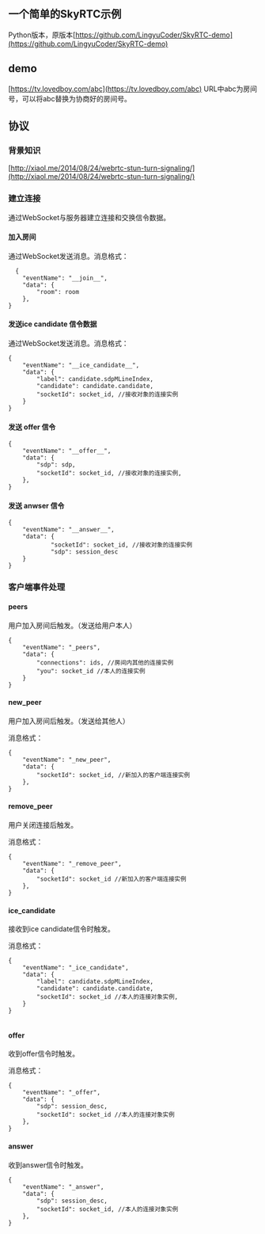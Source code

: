 ## 一个简单的SkyRTC示例

Python版本，原版本[https://github.com/LingyuCoder/SkyRTC-demo](https://github.com/LingyuCoder/SkyRTC-demo)

## demo

[https://tv.lovedboy.com/abc](https://tv.lovedboy.com/abc) URL中abc为房间号，可以将abc替换为协商好的房间号。



## 协议


### 背景知识

[http://xiaol.me/2014/08/24/webrtc-stun-turn-signaling/](http://xiaol.me/2014/08/24/webrtc-stun-turn-signaling/)

### 建立连接

通过WebSocket与服务器建立连接和交换信令数据。

#### 加入房间

通过WebSocket发送消息。消息格式：

```
  {
    "eventName": "__join__",
    "data": {
        "room": room
    },
}
```

#### 发送ice candidate 信令数据

通过WebSocket发送消息。消息格式：

```
{
    "eventName": "__ice_candidate__",
    "data": {
        "label": candidate.sdpMLineIndex,
        "candidate": candidate.candidate,
        "socketId": socket_id, //接收对象的连接实例
    }
}
```
#### 发送 offer 信令

```
{
    "eventName": "__offer__",
    "data": {
        "sdp": sdp,
        "socketId": socket_id, //接收对象的连接实例,
    },
}
```

#### 发送 anwser 信令

```
{
    "eventName": "__answer__",
    "data": {
            "socketId": socket_id, //接收对象的连接实例
            "sdp": session_desc
    }
}
```


### 客户端事件处理

#### peers

用户加入房间后触发。（发送给用户本人）

```
{
    "eventName": "_peers",
    "data": {
        "connections": ids, //房间内其他的连接实例 
        "you": socket_id //本人的连接实例
    }
}
```


#### new_peer

用户加入房间后触发。（发送给其他人）

消息格式：

```
{
    "eventName": "_new_peer",
    "data": {
        "socketId": socket_id, //新加入的客户端连接实例
    },
}
```

#### remove_peer

用户关闭连接后触发。

消息格式：

```
{
    "eventName": "_remove_peer",
    "data": {
        "socketId": socket_id //新加入的客户端连接实例
    },
}
```

#### ice_candidate

接收到ice candidate信令时触发。

消息格式：

```
{
    "eventName": "_ice_candidate",
    "data": {
        "label": candidate.sdpMLineIndex,
        "candidate": candidate.candidate,
        "socketId": socket_id //本人的连接对象实例,
    }
}
 
```

#### offer

收到offer信令时触发。

消息格式：

```
{
    "eventName": "_offer",
    "data": {
        "sdp": session_desc,
        "socketId": socket_id //本人的连接对象实例
    },
}
```

#### answer

收到answer信令时触发。

```
{
    "eventName": "_answer",
    "data": {
        "sdp": session_desc,
        "socketId": socket_id, //本人的连接对象实例
    },
}
```
